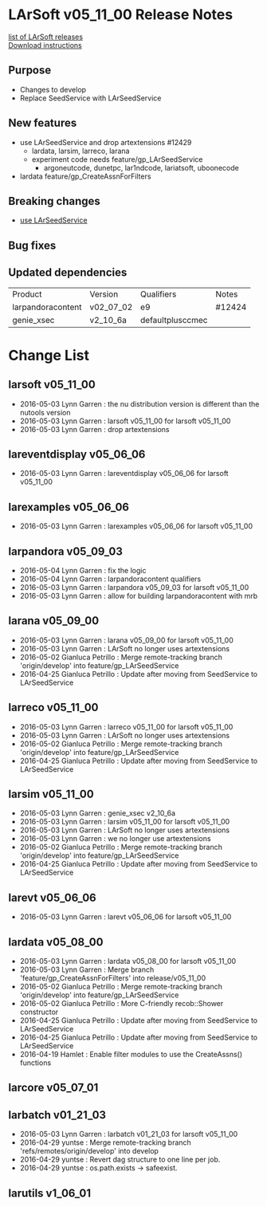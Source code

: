 # LArSoft v05_11_00 Release Notes



[list of LArSoft releases](LArSoft_release_list)  
[Download instructions](https://scisoft.fnal.gov/scisoft/bundles/larsoft/v05_11_00/larsoft-v05_11_00.html)

## Purpose

-   Changes to develop
-   Replace SeedService with LArSeedService

## New features

-   use LArSeedService and drop artextensions \#12429
    -   lardata, larsim, larreco, larana
    -   experiment code needs feature/gp_LArSeedService
        -   argoneutcode, dunetpc, lar1ndcode, lariatsoft, uboonecode
-   lardata feature/gp_CreateAssnForFilters

## Breaking changes

-   [use LArSeedService](https://cdcvs.fnal.gov/redmine/projects/larsoft/wiki/Breaking_Changes#SeedService-from-artextensions-replaced-by-LArSeedService)

## Bug fixes

## Updated dependencies

|                   |           |                  |         |
|-------------------|-----------|------------------|---------|
| Product           | Version   | Qualifiers       | Notes   |
| larpandoracontent | v02_07_02 | e9               | \#12424 |
| genie_xsec        | v2_10_6a  | defaultplusccmec |         |

# Change List

## larsoft v05_11_00

-   2016-05-03 Lynn Garren : the nu distribution version is different than the nutools version
-   2016-05-03 Lynn Garren : larsoft v05_11_00 for larsoft v05_11_00
-   2016-05-03 Lynn Garren : drop artextensions

## lareventdisplay v05_06_06

-   2016-05-03 Lynn Garren : lareventdisplay v05_06_06 for larsoft v05_11_00

## larexamples v05_06_06

-   2016-05-03 Lynn Garren : larexamples v05_06_06 for larsoft v05_11_00

## larpandora v05_09_03

-   2016-05-04 Lynn Garren : fix the logic
-   2016-05-04 Lynn Garren : larpandoracontent qualifiers
-   2016-05-03 Lynn Garren : larpandora v05_09_03 for larsoft v05_11_00
-   2016-05-03 Lynn Garren : allow for building larpandoracontent with mrb

## larana v05_09_00

-   2016-05-03 Lynn Garren : larana v05_09_00 for larsoft v05_11_00
-   2016-05-03 Lynn Garren : LArSoft no longer uses artextensions
-   2016-05-02 Gianluca Petrillo : Merge remote-tracking branch 'origin/develop' into feature/gp_LArSeedService
-   2016-04-25 Gianluca Petrillo : Update after moving from SeedService to LArSeedService

## larreco v05_11_00

-   2016-05-03 Lynn Garren : larreco v05_11_00 for larsoft v05_11_00
-   2016-05-03 Lynn Garren : LArSoft no longer uses artextensions
-   2016-05-02 Gianluca Petrillo : Merge remote-tracking branch 'origin/develop' into feature/gp_LArSeedService
-   2016-04-25 Gianluca Petrillo : Update after moving from SeedService to LArSeedService

## larsim v05_11_00

-   2016-05-03 Lynn Garren : genie_xsec v2_10_6a
-   2016-05-03 Lynn Garren : larsim v05_11_00 for larsoft v05_11_00
-   2016-05-03 Lynn Garren : LArSoft no longer uses artextensions
-   2016-05-03 Lynn Garren : we no longer use artextensions
-   2016-05-02 Gianluca Petrillo : Merge remote-tracking branch 'origin/develop' into feature/gp_LArSeedService
-   2016-04-25 Gianluca Petrillo : Update after moving from SeedService to LArSeedService

## larevt v05_06_06

-   2016-05-03 Lynn Garren : larevt v05_06_06 for larsoft v05_11_00

## lardata v05_08_00

-   2016-05-03 Lynn Garren : lardata v05_08_00 for larsoft v05_11_00
-   2016-05-03 Lynn Garren : Merge branch 'feature/gp_CreateAssnForFilters' into release/v05_11_00
-   2016-05-02 Gianluca Petrillo : Merge remote-tracking branch 'origin/develop' into feature/gp_LArSeedService
-   2016-05-02 Gianluca Petrillo : More C-friendly recob::Shower constructor
-   2016-04-25 Gianluca Petrillo : Update after moving from SeedService to LArSeedService
-   2016-04-25 Gianluca Petrillo : Update after moving from SeedService to LArSeedService
-   2016-04-19 Hamlet : Enable filter modules to use the CreateAssns() functions

## larcore v05_07_01

## larbatch v01_21_03

-   2016-05-03 Lynn Garren : larbatch v01_21_03 for larsoft v05_11_00
-   2016-04-29 yuntse : Merge remote-tracking branch 'refs/remotes/origin/develop' into develop
-   2016-04-29 yuntse : Revert dag structure to one line per job.
-   2016-04-29 yuntse : os.path.exists -\> safeexist.

## larutils v1_06_01
